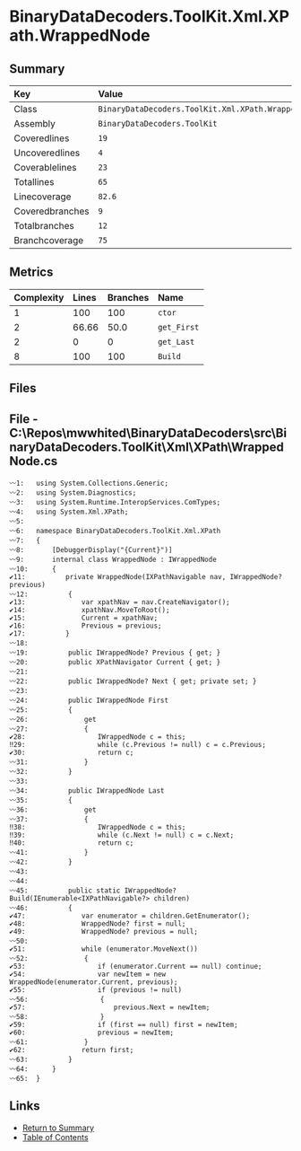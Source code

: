 ﻿# BinaryDataDecoders.ToolKit.Xml.XPath.WrappedNode

## Summary

| Key             | Value                                              |
| :-------------- | :------------------------------------------------- |
| Class           | `BinaryDataDecoders.ToolKit.Xml.XPath.WrappedNode` |
| Assembly        | `BinaryDataDecoders.ToolKit`                       |
| Coveredlines    | `19`                                               |
| Uncoveredlines  | `4`                                                |
| Coverablelines  | `23`                                               |
| Totallines      | `65`                                               |
| Linecoverage    | `82.6`                                             |
| Coveredbranches | `9`                                                |
| Totalbranches   | `12`                                               |
| Branchcoverage  | `75`                                               |

## Metrics

| Complexity | Lines | Branches | Name        |
| :--------- | :---- | :------- | :---------- |
| 1          | 100   | 100      | `ctor`      |
| 2          | 66.66 | 50.0     | `get_First` |
| 2          | 0     | 0        | `get_Last`  |
| 8          | 100   | 100      | `Build`     |

## Files

## File - C:\Repos\mwwhited\BinaryDataDecoders\src\BinaryDataDecoders.ToolKit\Xml\XPath\WrappedNode.cs

```CSharp
〰1:   using System.Collections.Generic;
〰2:   using System.Diagnostics;
〰3:   using System.Runtime.InteropServices.ComTypes;
〰4:   using System.Xml.XPath;
〰5:   
〰6:   namespace BinaryDataDecoders.ToolKit.Xml.XPath
〰7:   {
〰8:       [DebuggerDisplay("{Current}")]
〰9:       internal class WrappedNode : IWrappedNode
〰10:      {
✔11:          private WrappedNode(IXPathNavigable nav, IWrappedNode? previous)
〰12:          {
✔13:              var xpathNav = nav.CreateNavigator();
✔14:              xpathNav.MoveToRoot();
✔15:              Current = xpathNav;
✔16:              Previous = previous;
✔17:          }
〰18:  
〰19:          public IWrappedNode? Previous { get; }
〰20:          public XPathNavigator Current { get; }
〰21:  
〰22:          public IWrappedNode? Next { get; private set; }
〰23:  
〰24:          public IWrappedNode First
〰25:          {
〰26:              get
〰27:              {
✔28:                  IWrappedNode c = this;
‼29:                  while (c.Previous != null) c = c.Previous;
✔30:                  return c;
〰31:              }
〰32:          }
〰33:  
〰34:          public IWrappedNode Last
〰35:          {
〰36:              get
〰37:              {
‼38:                  IWrappedNode c = this;
‼39:                  while (c.Next != null) c = c.Next;
‼40:                  return c;
〰41:              }
〰42:          }
〰43:  
〰44:  
〰45:          public static IWrappedNode? Build(IEnumerable<IXPathNavigable?> children)
〰46:          {
✔47:              var enumerator = children.GetEnumerator();
✔48:              WrappedNode? first = null;
✔49:              WrappedNode? previous = null;
〰50:  
✔51:              while (enumerator.MoveNext())
〰52:              {
✔53:                  if (enumerator.Current == null) continue;
✔54:                  var newItem = new WrappedNode(enumerator.Current, previous);
✔55:                  if (previous != null)
〰56:                  {
✔57:                      previous.Next = newItem;
〰58:                  }
✔59:                  if (first == null) first = newItem;
✔60:                  previous = newItem;
〰61:              }
✔62:              return first;
〰63:          }
〰64:      }
〰65:  }
```

## Links

* [Return to Summary](Summary.md)
* [Table of Contents](../TOC.md)

